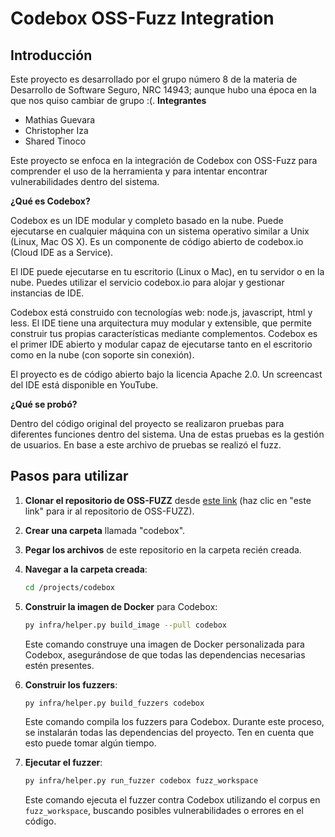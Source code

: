 # Codebox OSS-Fuzz Integration

## Introducción

Este proyecto es desarrollado por el grupo número 8 de la materia de Desarrollo de Software Seguro, NRC 14943; aunque hubo una época en la que nos quiso cambiar de grupo :(. 
**Integrantes**
- Mathias Guevara
- Christopher Iza
- Shared Tinoco

Este proyecto se enfoca en la integración de Codebox con OSS-Fuzz para comprender el uso de la herramienta y para intentar encontrar vulnerabilidades dentro del sistema.

**¿Qué es Codebox?**

Codebox es un IDE modular y completo basado en la nube. Puede ejecutarse en cualquier máquina con un sistema operativo similar a Unix (Linux, Mac OS X). Es un componente de código abierto de codebox.io (Cloud IDE as a Service).

El IDE puede ejecutarse en tu escritorio (Linux o Mac), en tu servidor o en la nube. Puedes utilizar el servicio codebox.io para alojar y gestionar instancias de IDE.

Codebox está construido con tecnologías web: node.js, javascript, html y less. El IDE tiene una arquitectura muy modular y extensible, que permite construir tus propias características mediante complementos. Codebox es el primer IDE abierto y modular capaz de ejecutarse tanto en el escritorio como en la nube (con soporte sin conexión).

El proyecto es de código abierto bajo la licencia Apache 2.0. Un screencast del IDE está disponible en YouTube.

**¿Qué se probó?**

Dentro del código original del proyecto se realizaron pruebas para diferentes funciones dentro del sistema. Una de estas pruebas es la gestión de usuarios. En base a este archivo de pruebas se realizó el fuzz.

## Pasos para utilizar

1. **Clonar el repositorio de OSS-FUZZ** desde [este link](https://github.com/google/oss-fuzz) (haz clic en "este link" para ir al repositorio de OSS-FUZZ).

2. **Crear una carpeta** llamada "codebox".

3. **Pegar los archivos** de este repositorio en la carpeta recién creada.

4. **Navegar a la carpeta creada**: 

    ```bash
    cd /projects/codebox
    ```

5. **Construir la imagen de Docker** para Codebox:

    ```bash
    py infra/helper.py build_image --pull codebox
    ```

    Este comando construye una imagen de Docker personalizada para Codebox, asegurándose de que todas las dependencias necesarias estén presentes.

6. **Construir los fuzzers**:

    ```bash
    py infra/helper.py build_fuzzers codebox
    ```

    Este comando compila los fuzzers para Codebox. Durante este proceso, se instalarán todas las dependencias del proyecto. Ten en cuenta que esto puede tomar algún tiempo.

7. **Ejecutar el fuzzer**:

    ```bash
    py infra/helper.py run_fuzzer codebox fuzz_workspace
    ```

    Este comando ejecuta el fuzzer contra Codebox utilizando el corpus en `fuzz_workspace`, buscando posibles vulnerabilidades o errores en el código.
